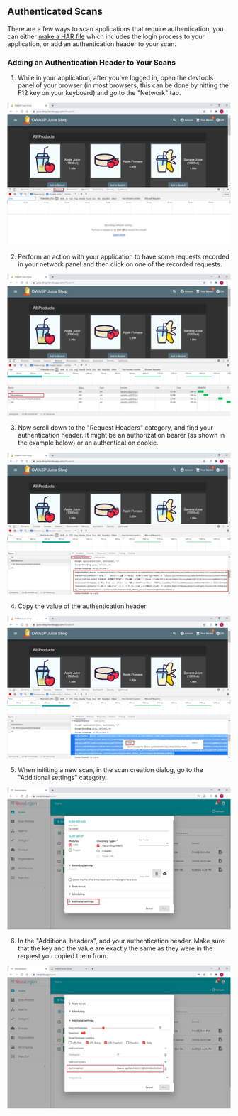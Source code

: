 ## Authenticated Scans

There are a few ways to scan applications that require authentication, you can either [make a HAR file](user-guide/scans/creating-HAR-file.md) which includes the login process to your application, or add an authentication header to your scan.

### Adding an Authentication Header to Your Scans

1. While in your application, after you've logged in, open the devtools panel of your browser (in most browsers, this can be done by hitting the F12 key on your keyboard) and go to the "Network" tab.

![devtools](media/juice-shop-devtools.png ':size=100%')

2. Perform an action with your application to have some requests recorded in your network panel and then click on one of the recorded requests.

![click-on-request](media/juice-shop-select-request.png ':size=100%')

3. Now scroll down to the "Request Headers" category, and find your authentication header. It might be an authorization bearer (as shown in the example below) or an authentication cookie.

![authentication-header](media/juice-shop-auth-bearer.png ':size=100%')

4. Copy the value of the authentication header.

![copy-authentication-header](media/juice-shop-copy-auth-bearer.png ':size=100%')

5. When inititing a new scan, in the scan creation dialog, go to the "Additional settings" category.

![additional-settings](media/additional-settings.png ':size=100%')

6. In the "Additional headers", add your authentication header. Make sure that the key and the value are exactly the same as they were in the request you copied them from.

![additional-settings-auth](media/additional-settings-auth.png ':size=100%')